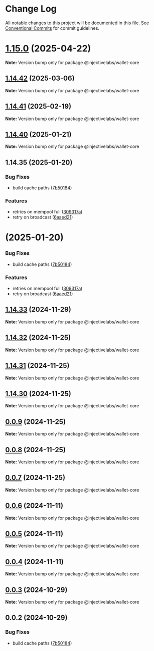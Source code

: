 # Change Log

All notable changes to this project will be documented in this file.
See [Conventional Commits](https://conventionalcommits.org) for commit guidelines.

# [1.15.0](https://github.com/InjectiveLabs/injective-ts/compare/@injectivelabs/wallet-core@1.14.57...@injectivelabs/wallet-core@1.15.0) (2025-04-22)

**Note:** Version bump only for package @injectivelabs/wallet-core





## [1.14.42](https://github.com/InjectiveLabs/injective-ts/compare/@injectivelabs/wallet-core@1.14.41-alpha.19...@injectivelabs/wallet-core@1.14.42) (2025-03-06)

**Note:** Version bump only for package @injectivelabs/wallet-core

## [1.14.41](https://github.com/InjectiveLabs/injective-ts/compare/@injectivelabs/wallet-core@1.14.41-beta.15...@injectivelabs/wallet-core@1.14.41) (2025-02-19)

**Note:** Version bump only for package @injectivelabs/wallet-core

## [1.14.40](https://github.com/InjectiveLabs/injective-ts/compare/v1.14.35...v1.14.40) (2025-01-21)

**Note:** Version bump only for package @injectivelabs/wallet-core

## 1.14.35 (2025-01-20)

### Bug Fixes

- build cache paths ([7b50184](https://github.com/InjectiveLabs/injective-ts/commit/7b5018431d970bfb00d022878fbf7994e4878e72))

### Features

- retries on mempool full ([309317a](https://github.com/InjectiveLabs/injective-ts/commit/309317a4be674c0538474ed5cac49b007b764e7d))
- retry on broadcast ([6aaed21](https://github.com/InjectiveLabs/injective-ts/commit/6aaed216e433260f0e2b5683d52b364bf8824db1))

# (2025-01-20)

### Bug Fixes

- build cache paths ([7b50184](https://github.com/InjectiveLabs/injective-ts/commit/7b5018431d970bfb00d022878fbf7994e4878e72))

### Features

- retries on mempool full ([309317a](https://github.com/InjectiveLabs/injective-ts/commit/309317a4be674c0538474ed5cac49b007b764e7d))
- retry on broadcast ([6aaed21](https://github.com/InjectiveLabs/injective-ts/commit/6aaed216e433260f0e2b5683d52b364bf8824db1))

## [1.14.33](https://github.com/InjectiveLabs/injective-ts/compare/@injectivelabs/wallet-core@1.14.33-beta.4...@injectivelabs/wallet-core@1.14.33) (2024-11-29)

**Note:** Version bump only for package @injectivelabs/wallet-core

## [1.14.32](https://github.com/InjectiveLabs/injective-ts/compare/@injectivelabs/wallet-core@1.14.31...@injectivelabs/wallet-core@1.14.32) (2024-11-25)

**Note:** Version bump only for package @injectivelabs/wallet-core

## [1.14.31](https://github.com/InjectiveLabs/injective-ts/compare/@injectivelabs/wallet-core@1.14.30...@injectivelabs/wallet-core@1.14.31) (2024-11-25)

**Note:** Version bump only for package @injectivelabs/wallet-core

## [1.14.30](https://github.com/InjectiveLabs/injective-ts/compare/@injectivelabs/wallet-core@0.0.9...@injectivelabs/wallet-core@1.14.30) (2024-11-25)

**Note:** Version bump only for package @injectivelabs/wallet-core

## [0.0.9](https://github.com/InjectiveLabs/injective-ts/compare/@injectivelabs/wallet-core@0.0.8...@injectivelabs/wallet-core@0.0.9) (2024-11-25)

**Note:** Version bump only for package @injectivelabs/wallet-core

## [0.0.8](https://github.com/InjectiveLabs/injective-ts/compare/@injectivelabs/wallet-core@0.0.7...@injectivelabs/wallet-core@0.0.8) (2024-11-25)

**Note:** Version bump only for package @injectivelabs/wallet-core

## [0.0.7](https://github.com/InjectiveLabs/injective-ts/compare/@injectivelabs/wallet-core@0.0.7-beta.5...@injectivelabs/wallet-core@0.0.7) (2024-11-25)

**Note:** Version bump only for package @injectivelabs/wallet-core

## [0.0.6](https://github.com/InjectiveLabs/injective-ts/compare/@injectivelabs/wallet-core@0.0.5...@injectivelabs/wallet-core@0.0.6) (2024-11-11)

**Note:** Version bump only for package @injectivelabs/wallet-core

## [0.0.5](https://github.com/InjectiveLabs/injective-ts/compare/@injectivelabs/wallet-core@0.0.4...@injectivelabs/wallet-core@0.0.5) (2024-11-11)

**Note:** Version bump only for package @injectivelabs/wallet-core

## [0.0.4](https://github.com/InjectiveLabs/injective-ts/compare/@injectivelabs/wallet-core@0.0.4-beta.7...@injectivelabs/wallet-core@0.0.4) (2024-11-11)

**Note:** Version bump only for package @injectivelabs/wallet-core

## [0.0.3](https://github.com/InjectiveLabs/injective-ts/compare/@injectivelabs/wallet-core@0.0.3-beta.0...@injectivelabs/wallet-core@0.0.3) (2024-10-29)

**Note:** Version bump only for package @injectivelabs/wallet-core

## 0.0.2 (2024-10-29)

### Bug Fixes

- build cache paths ([7b50184](https://github.com/InjectiveLabs/injective-ts/commit/7b5018431d970bfb00d022878fbf7994e4878e72))

